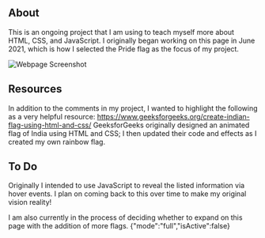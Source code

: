 ## About

This is an ongoing project that I am using to teach myself more about HTML, CSS, and JavaScript. I originally began working on this page in June 2021, which is how I selected the Pride flag as the focus of my project.

![Webpage Screenshot](https://user-images.githubusercontent.com/78116772/125681441-e49320b9-3f19-435b-8dad-9e1dcd5d8fac.png)

## Resources

In addition to the comments in my project, I wanted to highlight the following as a very helpful resource: https://www.geeksforgeeks.org/create-indian-flag-using-html-and-css/ GeeksforGeeks originally designed an animated flag of India using HTML and CSS; I then updated their code and effects as I created my own rainbow flag.

## To Do

Originally I intended to use JavaScript to reveal the listed information via hover events. I plan on coming back to this over time to make my original vision reality!

I am also currently in the process of deciding whether to expand on this page with the addition of more flags.
{"mode":"full","isActive":false}